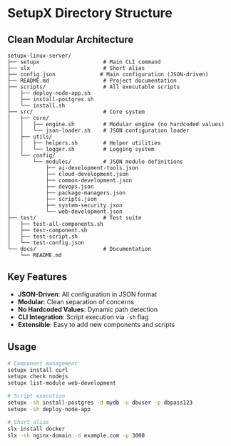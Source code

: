 # SetupX Directory Structure

## Clean Modular Architecture

```
setupx-linux-server/
├── setupx                    # Main CLI command
├── slx                       # Short alias
├── config.json              # Main configuration (JSON-driven)
├── README.md                 # Project documentation
├── scripts/                  # All executable scripts
│   ├── deploy-node-app.sh
│   ├── install-postgres.sh
│   └── install.sh
├── src/                      # Core system
│   ├── core/
│   │   ├── engine.sh         # Modular engine (no hardcoded values)
│   │   └── json-loader.sh    # JSON configuration loader
│   ├── utils/
│   │   ├── helpers.sh        # Helper utilities
│   │   └── logger.sh         # Logging system
│   └── config/
│       └── modules/          # JSON module definitions
│           ├── ai-development-tools.json
│           ├── cloud-development.json
│           ├── common-development.json
│           ├── devops.json
│           ├── package-managers.json
│           ├── scripts.json
│           ├── system-security.json
│           └── web-development.json
├── test/                     # Test suite
│   ├── test-all-components.sh
│   ├── test-component.sh
│   ├── test-script.sh
│   └── test-config.json
└── docs/                     # Documentation
    └── README.md
```

## Key Features

- **JSON-Driven**: All configuration in JSON format
- **Modular**: Clean separation of concerns
- **No Hardcoded Values**: Dynamic path detection
- **CLI Integration**: Script execution via `-sh` flag
- **Extensible**: Easy to add new components and scripts

## Usage

```bash
# Component management
setupx install curl
setupx check nodejs
setupx list-module web-development

# Script execution
setupx -sh install-postgres -d mydb -u dbuser -p dbpass123
setupx -sh deploy-node-app

# Short alias
slx install docker
slx -sh nginx-domain -d example.com -p 3000
```
